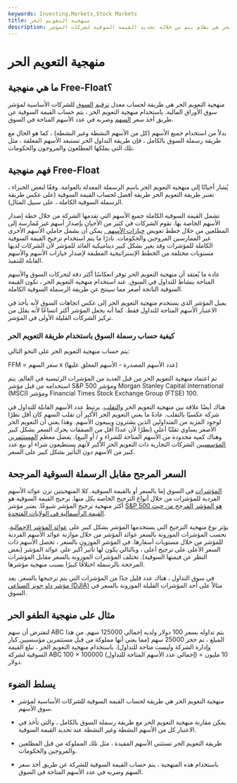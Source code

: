 ```yaml
---
keywords: Investing,Markets,Stock Markets
title: منهجية التعويم الحر
description: منهجية التعويم الحر هي نظام يتم من خلاله تحديد القيمة السوقية لشركات المؤشر.
---
```


# منهجية التعويم الحر
## ما هي منهجية Free-Float؟

منهجية التعويم الحر هي طريقة لحساب معدل [ترقيم](/marketcapitalization) [السوق](/marketcapitalization) للشركات الأساسية لمؤشر سوق الأوراق المالية. باستخدام منهجية التعويم الحر ، يتم حساب القيمة السوقية عن طريق أخذ سعر [السهم](/equity) وضربه في عدد الأسهم المتاحة في السوق.

بدلاً من استخدام جميع الأسهم (كل من الأسهم النشطة وغير النشطة) ، كما هو الحال مع طريقة رسملة السوق بالكامل ، فإن طريقة التداول الحر تستبعد الأسهم المغلقة ، مثل تلك التي يملكها المطلعون والمروجون والحكومات.

## فهم منهجية Free-Float

يُشار أحيانًا إلى منهجية التعويم الحر باسم الرسملة المعدلة بالعوامة. وفقًا لبعض الخبراء ، تعتبر طريقة التعويم الحر طريقة أفضل لحساب القيمة السوقية (على عكس طريقة الرسملة السوقية الكاملة ، على سبيل المثال).

تشمل القيمة السوقية الكاملة جميع الأسهم التي تقدمها الشركة من خلال خطة إصدار الأسهم الخاصة بها. تقوم الشركات في كثير من الأحيان بإصدار أسهم غير مُمارسة إلى المطلعين من خلال خطط تعويض [خيارات الأسهم .](/stockoption) يمكن أن يشمل حاملي الأسهم الأخرى غير الممارسين المروجين والحكومات. نادرًا ما يتم استخدام ترجيح القيمة السوقية الكاملة للمؤشرات وقد يغير بشكل كبير ديناميكية العائد للمؤشر لأن الشركات لديها مستويات مختلفة من الخطط الإستراتيجية المطبقة لإصدار خيارات الأسهم والأسهم القابلة للتنفيذ.

عادة ما يُعتقد أن منهجية التعويم الحر توفر انعكاسًا أكثر دقة لتحركات السوق والأسهم المتاحة بنشاط للتداول في السوق. عند استخدام منهجية التعويم الحر ، تكون القيمة السوقية الناتجة أصغر مما سينتج عن طريقة الرسملة السوقية الكاملة.

يميل المؤشر الذي يستخدم منهجية التعويم الحر إلى عكس اتجاهات السوق لأنه يأخذ في الاعتبار الأسهم المتاحة للتداول فقط. كما أنه يجعل المؤشر أكثر اتساعًا لأنه يقلل من تركيز الشركات القليلة الأولى في المؤشر.

### كيفية حساب رسملة السوق باستخدام طريقة التعويم الحر

يتم حساب منهجية التعويم الحر على النحو التالي:

FFM = سعر السهم x (عدد الأسهم المصدرة - الأسهم المغلق عليها)

تم اعتماد منهجية التعويم الحر من قبل العديد من المؤشرات الرئيسية في العالم. يتم استخدامه من قبل مؤشر S&P 500 ومؤشر Morgan Stanley Capital International (MSCI) ومؤشر Financial Times Stock Exchange Group (FTSE) 100.

هناك أيضًا علاقة بين منهجية التعويم الحر [والتقلب](/volatility). يرتبط عدد الأسهم القابلة للتداول في شركة عكسيًا بالتقلب. عادةً ما يعني التعويم الحر الأكبر أن تقلب السهم كان أقل نظرًا لوجود المزيد من المتداولين الذين يشترون ويبيعون الأسهم. وهذا يعني أن التعويم الحر الأصغر يساوي تقلبًا أعلى (نظرًا لأن عددًا أقل من الصفقات يحرك السعر بشكل كبير وهناك كمية محدودة من الأسهم المتاحة للشراء و / أو البيع). يفضل معظم [المستثمرين المؤسسيين](/institutionalinvestor) الشركات التجارية ذات التعويم الحر الأكبر لأنهم يستطيعون شراء أو بيع عدد كبير من الأسهم دون التأثير بشكل كبير على السعر.

## السعر المرجح مقابل الرسملة السوقية المرجحة

[المؤشرات](/index) في السوق إما بالسعر أو بالقيمة السوقية. كلا المنهجيتين تزن عوائد الأسهم الفردية للمؤشرات من خلال أنواع الترجيح الخاصة بكل منها. ترجيح القيمة السوقية هو أكثر منهجية ترجيح المؤشر شيوعًا. يعتبر مؤشر [S&P 500 هو المؤشر المرجح من حيث القيمة الرأسمالية في الولايات المتحدة](/sp500).

يؤثر نوع منهجية الترجيح التي يستخدمها المؤشر بشكل كبير على [عوائد المؤشر الإجمالية](/return). تحسب المؤشرات الموزونة بالسعر عوائد المؤشر من خلال موازنة عوائد الأسهم الفردية للمؤشر من خلال مستويات أسعارها. في المؤشر الموزون بالسعر ، تحصل الأسهم ذات السعر الأعلى على ترجيح أعلى ، وبالتالي يكون لها تأثير أكبر على عوائد المؤشر (بغض النظر عن قيمتها السوقية). تختلف المؤشرات الموزونة بالسعر مقابل المؤشرات المرجحة بالرسملة اختلافًا كبيرًا بسبب منهجية مؤشرها.

في سوق التداول ، هناك عدد قليل جدًا من المؤشرات التي يتم ترجيحها بالسعر. يعد [مؤشر داو جونز الصناعي (DJIA)](/djia) مثالاً على أحد المؤشرات القليلة الموزونة بالسعر في السوق.

## مثال على منهجية الطفو الحر

لنفترض أن سهم ABC يتم تداوله بسعر 100 دولار ولديه إجمالي 125000 سهم. من هذا المبلغ ، تم حجز 25000 سهم (مما يعني أنها مملوكة من قبل مستثمرين مؤسسيين كبار وإدارة الشركة وليست متاحة للتداول). باستخدام منهجية التعويم الحر ، تبلغ القيمة السوقية لشركة ABC 100 × 100000 (إجمالي عدد الأسهم المتاحة للتداول) = 10 مليون دولار.

## يسلط الضوء

- منهجية التعويم الحر هي طريقة لحساب القيمة السوقية للشركات الأساسية لمؤشر سوق الأسهم.

- يمكن مقارنة منهجية التعويم الحر مع طريقة رسملة السوق بالكامل ، والتي تأخذ في الاعتبار كل من الأسهم النشطة وغير النشطة عند تحديد القيمة السوقية.

- طريقة التعويم الحر تستثني الأسهم المقيدة ، مثل تلك المملوكة من قبل المطلعين والمروجين والحكومات.

- باستخدام هذه المنهجية ، يتم حساب القيمة السوقية للشركة عن طريق أخذ سعر السهم وضربه في عدد الأسهم المتاحة في السوق.

